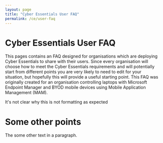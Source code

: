 ```yaml
---
layout: page
title: "Cyber Essentials User FAQ"
permalink: /ce/user-faq
---
```



Cyber Essentials User FAQ
======

This pages contains an FAQ designed for organisations which are deploying Cyber Essentials to share with their users.
Since every organisation will choose how to meet the Cyber Essentials requirements and will potentially start from different points you are very likely to need to edit for your situation, but hopefully this will provide a useful starting point.
This FAQ was originally created for an organisation controlling laptops with Microsoft Endpoint Manager and BYOD mobile devices using Mobile Application Management (MAM).

It's not clear why this is not formatting as expected

Some other points
=====

The some other text in a paragraph.
